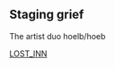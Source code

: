 ## Staging grief  

The artist duo hoelb/hoeb

[LOST_INN](https://brut-wien.at/en/Programm/Kalender/Programm-2017/2017_01_Jaenner-2017/hoelb-hoeb_LOST_INN.-staging-grief)

